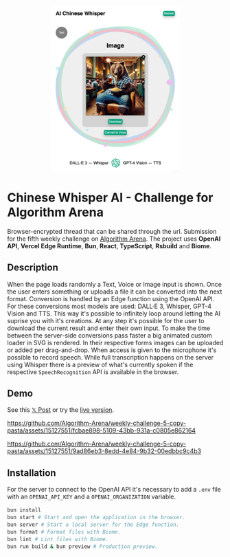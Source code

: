 <p align="center">
  <img src="https://github.com/tobua/chinese-whisper-ai/raw/main/screenshot.png" alt="whisper-ai" width="300">
</p>

# Chinese Whisper AI - Challenge for Algorithm Arena

Browser-encrypted thread that can be shared through the url. Submission for the fifth weekly challenge on [Algorithm Arena](https://github.com/Algorithm-Arena/weekly-challenge-5-copy-pasta). The project uses **OpenAI API**, **Vercel Edge Runtime**, **Bun**, **React**, **TypeScript**, **Rsbuild** and **Biome**.

## Description

When the page loads randomly a Text, Voice or Image input is shown. Once the user enters something or uploads a file it can be converted into the next format. Conversion is handled by an Edge function using the OpenAI API. For these conversions most models are used: DALL·E 3, Whisper, GPT-4 Vision and TTS. This way it's possible to infinitely loop around letting the AI suprise you with it's creations. At any step it's possible for the user to download the current result and enter their own input. To make the time between the server-side conversions pass faster a big animated custom loader in SVG is rendered. In their respective forms images can be uploaded or added per drag-and-drop. When access is given to the microphone it's possible to record speech. While full transcription happens on the server using Whisper there is a preview of what's currently spoken if the respective `SpeechRecognition` API is available in the browser.

## Demo

See this [𝕏 Post](https://twitter.com/matthiasgiger/status/1759485186666807649) or try the [live version](https://chinese-whisper-ai.vercel.app).

https://github.com/Algorithm-Arena/weekly-challenge-5-copy-pasta/assets/15127551/fcbae898-5109-43bb-931a-c0805e862164

https://github.com/Algorithm-Arena/weekly-challenge-5-copy-pasta/assets/15127551/9ad86eb3-8edd-4e84-9b32-00edbbc9c4b3

## Installation

For the server to connect to the OpenAI API it's necessary to add a `.env` file with an `OPENAI_API_KEY` and a `OPENAI_ORGANIZATION` variable.

```sh
bun install
bun start # Start and open the application in the browser.
bun server # Start a local server for the Edge function.
bun format # Format files with Biome.
bun lint # Lint files with Biome.
bun run build & bun preview # Production preview.
```
